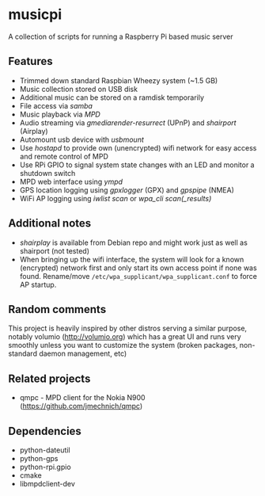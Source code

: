 musicpi
=======

A collection of scripts for running a Raspberry Pi based music server

## Features

- Trimmed down standard Raspbian Wheezy system (~1.5 GB)
- Music collection stored on USB disk
- Additional music can be stored on a ramdisk temporarily
- File access via *samba*
- Music playback via *MPD*
- Audio streaming via *gmediarender-resurrect* (UPnP) and *shairport* (Airplay)
- Automount usb device with *usbmount*
- Use *hostapd* to provide own (unencrypted) wifi network for easy access and remote control of MPD
- Use RPi GPIO to signal system state changes with an LED and monitor a shutdown switch
- MPD web interface using *ympd*
- GPS location logging using *gpxlogger* (GPX) and *gpspipe* (NMEA)
- WiFi AP logging using *iwlist scan* or *wpa_cli scan(_results)*

## Additional notes

- *shairplay* is available from Debian repo and might work just as well as shairport (not tested)
- When bringing up the wifi interface, the system will look for a known (encrypted) network first and only start its own access point if none was found. Rename/move `/etc/wpa_supplicant/wpa_supplicant.conf` to force AP startup.

## Random comments

This project is heavily inspired by other distros serving a similar purpose, notably volumio (http://volumio.org) which has a great UI and runs very smoothly unless you want to customize the system (broken packages, non-standard daemon management, etc)

## Related projects

- qmpc - MPD client for the Nokia N900 (https://github.com/jmechnich/qmpc)

## Dependencies

- python-dateutil
- python-gps
- python-rpi.gpio
- cmake
- libmpdclient-dev
